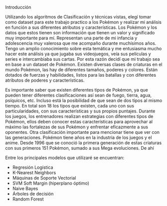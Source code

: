 Introducción

Utilizando los algoritmos de Clasificación y técnicas vistas, elegí tomar como dataset para este trabajo practico a los Pokémon y realizar mi análisis en función a sus diferentes atributos y características.
Los Pokémon y los datos que estos tienen son información que tienen un valor y significado muy importante para mí.
Representan una parte de mi infancia y adolescencia muy valerosa que me acompaño durante muchísimos años. Tengo un amplio conocimiento sobre esta temática y me entusiasma mucho hacer este análisis ya que jugaba sus videojuegos, veía sus películas y series e intercambiaba sus cartas.
Por esta razón decidí que mi trabajo sea en base a un dataset de Pokémon.
Existen diversas clases de criaturas en el mundo Pokémon, las hay de diferentes tamaños, poderes y colores. Están dotados de fuerzas y habilidades, listos para las batallas y con diferentes atributos de poderes y características.

Es importante saber que existen diferentes tipos de Pokémon, ya que pueden tener diferentes clasificaciones así sean de fuego, tierra, agua, psíquicos, etc.
Incluso está la posibilidad de que sean de dos tipos al mismo tiempo.
En total son 18 los tipos que existen, cada uno con sus particularidades, con sus características y sus propios puntajes.
Durante los juegos, los entrenadores realizan estrategias con diferentes tipos de Pokémon, ellos deben conocer estas características para aprovechar al máximo las fortalezas de sus Pokémon y enfrentar eficazmente a sus oponentes.
Otra clasificación importante para mencionar tiene que ver con las generaciones. Pokémon tiene años en la industria de los juegos y el anime. Desde 1996 que se conoció la primera generación de estas criaturas con sus primeros 151 Pokémon, sumado a sus Mega evoluciones.
De ahí

Entre los principales modelos que utilizaré se encuentran:
-  Regresión Logística
-  K-Nearest Neighbors
-  Máquinas de Soporte Vectorial
-  SVM Soft Margin (hiperplano óptimo)
-  Naive Bayes
-  Árboles de decisión
-  Random Forest
